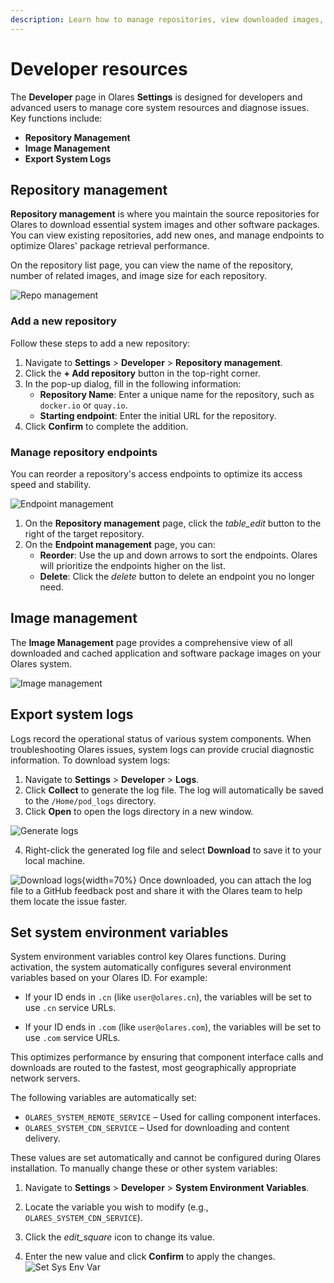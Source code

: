 ```yaml
---
description: Learn how to manage repositories, view downloaded images, and export system logs for troubleshooting.
---
```


# Developer resources

The **Developer** page in Olares **Settings** is designed for developers and advanced users to manage core system resources and diagnose issues. Key functions include:

* **Repository Management**
* **Image Management**
* **Export System Logs**

## Repository management

**Repository management** is where you maintain the source repositories for Olares to download essential system images and other software packages. You can view existing repositories, add new ones, and manage endpoints to optimize Olares' package retrieval performance.

On the repository list page, you can view the name of the repository, number of related images, and image size for each repository.

![Repo management](/images/manual/olares/repo-management.png#bordered)

### Add a new repository

Follow these steps to add a new repository:

1. Navigate to **Settings** > **Developer** > **Repository management**. 
2. Click the **+ Add repository** button in the top-right corner. 
3. In the pop-up dialog, fill in the following information:
    * **Repository Name**: Enter a unique name for the repository, such as `docker.io` or `quay.io`.
    * **Starting endpoint**: Enter the initial URL for the repository.
4.  Click **Confirm** to complete the addition.

### Manage repository endpoints

You can reorder a repository's access endpoints to optimize its access speed and stability.

![Endpoint management](/images/manual/olares/repo-endpoint-management.png#bordered)

1.  On the **Repository management** page, click the <i class="material-symbols-outlined">table_edit</i> button to the right of the target repository.
2.  On the **Endpoint management** page, you can:
    * **Reorder**: Use the up and down arrows to sort the endpoints. Olares will prioritize the endpoints higher on the list.
    * **Delete**: Click the <i class="material-symbols-outlined">delete</i> button to delete an endpoint you no longer need.

## Image management

The **Image Management** page provides a comprehensive view of all downloaded and cached application and software package images on your Olares system.


![Image management](/images/manual/olares/image-management.png#bordered)

## Export system logs

Logs record the operational status of various system components. When troubleshooting Olares issues, system logs can provide crucial diagnostic information. To download system logs:

1.  Navigate to **Settings** > **Developer** > **Logs**.
2.  Click **Collect** to generate the log file. The log will automatically be saved to the `/Home/pod_logs` directory.
3.  Click **Open** to open the logs directory in a new window.

   ![Generate logs](/images/manual/olares/export-log.png#bordered)

4.  Right-click the generated log file and select **Download** to save it to your local machine.

   ![Download logs](/images/manual/download-logs.png#bordered){width=70%}
Once downloaded, you can attach the log file to a GitHub feedback post and share it with the Olares team to help them locate the issue faster.

## Set system environment variables

System environment variables control key Olares functions. During activation, the system automatically configures several environment variables based on your Olares ID. For example:

- If your ID ends in `.cn` (like `user@olares.cn`), the variables will be set to use `.cn` service URLs.

- If your ID ends in `.com` (like `user@olares.com`), the variables will be set to use `.com` service URLs.

This optimizes performance by ensuring that component interface calls and downloads are routed to the fastest, most geographically appropriate network servers.

The following variables are automatically set:

- `OLARES_SYSTEM_REMOTE_SERVICE` – Used for calling component interfaces.
- `OLARES_SYSTEM_CDN_SERVICE` – Used for downloading and content delivery.

These values are set automatically and cannot be configured during Olares installation. To manually change these or other system variables:

1.  Navigate to **Settings** > **Developer** > **System Environment Variables**.

2.  Locate the variable you wish to modify (e.g., `OLARES_SYSTEM_CDN_SERVICE`).

3.  Click the <i class="material-symbols-outlined">edit_square</i> icon to change its value.

4.  Enter the new value and click **Confirm** to apply the changes.
    ![Set Sys Env Var](/images/manual/olares/sys-env-var.png#bordered)